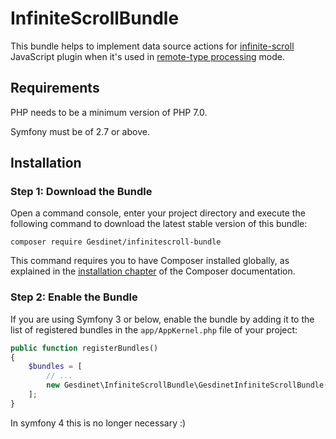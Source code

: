 # InfiniteScrollBundle

This bundle helps to implement data source actions for [infinite-scroll](https://github.com/metafizzy/infinite-scroll) JavaScript plugin when it's used in [remote-type processing](https://infinite-scroll.com/extras.html#loading-json) mode.

## Requirements

PHP needs to be a minimum version of PHP 7.0.

Symfony must be of 2.7 or above.

## Installation

### Step 1: Download the Bundle

Open a command console, enter your project directory and execute the following command to download the latest stable version of this bundle:

```console
composer require Gesdinet/infinitescroll-bundle
```

This command requires you to have Composer installed globally, as explained in the [installation chapter](https://getcomposer.org/doc/00-intro.md) of the Composer documentation.

### Step 2: Enable the Bundle

If you are using Symfony 3 or below, enable the bundle by adding it to the list of registered bundles in the `app/AppKernel.php` file of your project:

```php
public function registerBundles()
{
    $bundles = [
        // ...
        new Gesdinet\InfiniteScrollBundle\GesdinetInfiniteScrollBundle(),
    ];
}
```

In symfony 4 this is no longer necessary :)


